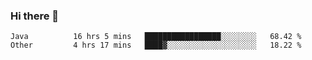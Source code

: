 ### Hi there 👋

<!--
**urzz/urzz** is a ✨ _special_ ✨ repository because its `README.md` (this file) appears on your GitHub profile.

Here are some ideas to get you started:

- 🔭 I’m currently working on ...
- 🌱 I’m currently learning ...
- 👯 I’m looking to collaborate on ...
- 🤔 I’m looking for help with ...
- 💬 Ask me about ...
- 📫 How to reach me: ...
- 😄 Pronouns: ...
- ⚡ Fun fact: ...
-->

<!--START_SECTION:waka-->

```text
Java          16 hrs 5 mins   █████████████████░░░░░░░░   68.42 %
Other         4 hrs 17 mins   ████▓░░░░░░░░░░░░░░░░░░░░   18.22 %
```

<!--END_SECTION:waka-->
